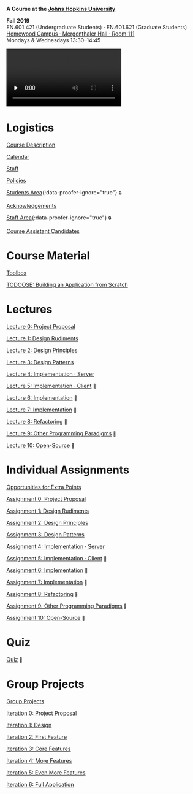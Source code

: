 **A Course at the [Johns Hopkins University](https://www.jhu.edu)**

**Fall 2019**  
EN.601.421 (Undergraduate Students) · EN.601.621 (Graduate Students)  
[Homewood Campus · Mergenthaler Hall · Room 111](https://www.jhu.edu/maps-directions/campus-map/)  
Mondays & Wednesdays 13:30–14:45

<video src="https://archive.org/download/jhu-oose/welcome-to-oose.mp4" controls preload="none"></video>

# Logistics

[Course Description](/course-description)

[Calendar](/calendar)

[Staff](/staff)

[Policies](/policies)

[Students Area](https://github.com/jhu-oose/{{site.course}}-students){:data-proofer-ignore="true"} <small title="You must be a registered student logged into GitHub to see this.">🔒</small>

[Acknowledgements](/acknowledgements)

[Staff Area](https://github.com/jhu-oose/{{site.course}}-staff){:data-proofer-ignore="true"} <small title="You must be a staff member logged into GitHub to see this.">🔒</small>

[Course Assistant Candidates](/course-assistant-candidates)

# Course Material

[Toolbox](/toolbox)

[TODOOSE: Building an Application from Scratch](/todoose)

# Lectures

[Lecture 0: Project Proposal](/lectures/0)

[Lecture 1: Design Rudiments](/lectures/1)

[Lecture 2: Design Principles](/lectures/2)

[Lecture 3: Design Patterns](/lectures/3)

[Lecture 4: Implementation · Server](/lectures/4)

[Lecture 5: Implementation · Client](/lectures/5) <small title="Work in Progress">🚧</small>

[Lecture 6: Implementation](/lectures/6) <small title="Work in Progress">🚧</small>

[Lecture 7: Implementation](/lectures/7) <small title="Work in Progress">🚧</small>

[Lecture 8: Refactoring](/lectures/8) <small title="Work in Progress">🚧</small>

[Lecture 9: Other Programming Paradigms](/lectures/9) <small title="Work in Progress">🚧</small>

[Lecture 10: Open-Source](/lectures/10) <small title="Work in Progress">🚧</small>

# Individual Assignments

[Opportunities for Extra Points](/opportunities-for-extra-points)

[Assignment 0: Project Proposal](/assignments/0)

[Assignment 1: Design Rudiments](/assignments/1)

[Assignment 2: Design Principles](/assignments/2)

[Assignment 3: Design Patterns](/assignments/3)

[Assignment 4: Implementation · Server](/assignments/4)

[Assignment 5: Implementation · Client](/assignments/5) <small title="Work in Progress">🚧</small>

[Assignment 6: Implementation](/assignments/6) <small title="Work in Progress">🚧</small>

[Assignment 7: Implementation](/assignments/7) <small title="Work in Progress">🚧</small>

[Assignment 8: Refactoring](/assignments/8) <small title="Work in Progress">🚧</small>

[Assignment 9: Other Programming Paradigms](/assignments/9) <small title="Work in Progress">🚧</small>

[Assignment 10: Open-Source](/assignments/10) <small title="Work in Progress">🚧</small>

# Quiz

[Quiz](/quiz) <small title="Work in Progress">🚧</small>

# Group Projects

[Group Projects](/group-projects)

[Iteration 0: Project Proposal](/iterations/0)

[Iteration 1: Design](/iterations/1)

[Iteration 2: First Feature](/iterations/2)

[Iteration 3: Core Features](/iterations/3)

[Iteration 4: More Features](/iterations/4)

[Iteration 5: Even More Features](/iterations/5)

[Iteration 6: Full Application](/iterations/6)
